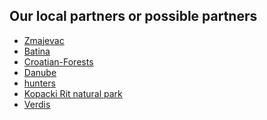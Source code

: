 
Our local partners or possible partners
---------------------------------------
* [Zmajevac](Zmajevac.md)
* [Batina](Batina.md)
* [Croatian-Forests](Croatian-Forests.md)
* [Danube](Danube.md)
* [hunters](hunters.md)
* [Kopacki Rit natural park](Kopacki-Rit.md)
* [Verdis](Verdis.md)


<!--
https://www.youtube.com/watch?v=0XkCRZVPGYc Restaurant Sunjog Carda
more videos : https://www.youtube.com/@ilija756
https://www.facebook.com/sunjog.carda/

purchasing land from owners, with money but also by exchange with land on Liberland
What is doable with our nearest neighbours ?
-->

